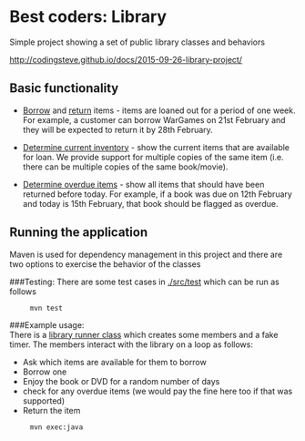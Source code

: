 

Best coders: Library
===================

Simple project showing a set of public library classes and behaviors

http://codingsteve.github.io/docs/2015-09-26-library-project/

Basic functionality
-------------------

 - [Borrow][ITEM1] and [return][ITEM2] items - 
   items are loaned out for a period of one week. 
   For example, a customer can borrow WarGames on 21st February and they will be expected to return it by 28th February.
   

 - [Determine current inventory][ITEM3] - show the current items that are available for loan. We provide support for multiple copies of the same item (i.e. there can be multiple copies of the same book/movie).  
   
 - [Determine overdue items][ITEM4] - show all items that should have been returned before today. 
   For example, if a book was due on 12th February and today is 15th February, that book should be flagged as overdue. 

 
Running the application
-----------------------
 
Maven is used for dependency management in this project and there are two options to exercise the behavior of the classes
 
###Testing: 
There are some test cases in [./src/test][TESTDIR] which can be run as follows
 
```
     mvn test
```     
     
###Example usage:  
There is a [library runner class][LRCLASS] which creates some members and a fake timer. The members interact with the library on a loop as follows:

- Ask which items are available for them to borrow
- Borrow one
- Enjoy the book or DVD for a random number of days
- check for any overdue items (we would pay the fine here too if that was supported)
- Return the item      
 
```
     mvn exec:java 
```




   
   [ITEM1]: https://github.com/codingSteve/library/issues/1
   [ITEM2]: https://github.com/codingSteve/library/issues/2
   [ITEM3]: https://github.com/codingSteve/library/issues/3
   [ITEM4]: https://github.com/codingSteve/library/issues/4
   [TESTDIR]: https://github.com/codingSteve/library/tree/master/src/test
   [LRCLASS]: https://github.com/codingSteve/library/blob/master/src/main/java/bestcoders/library/world/LibraryRunner.java